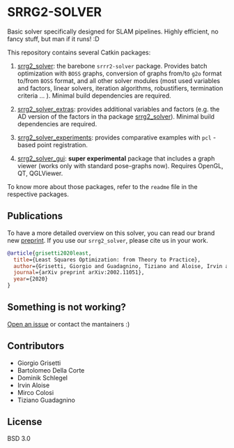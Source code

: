 # SRRG2-SOLVER
Basic solver specifically designed for SLAM pipelines. Highly efficient, no fancy stuff, but man if it runs! :D

This repository contains several Catkin packages:

  1. [srrg2_solver](srrg2_solver): the barebone `srrr2-solver` package. Provides batch optimization with `BOSS` graphs, conversion of graphs from/to `g2o` format to/from `BOSS` format, and all other solver modules (most used variables and factors, linear solvers, iteration algorithms, robustifiers, termination criteria ... ). Minimal build dependencies are required.

  2. [srrg2_solver_extras](srrg2_solver_extras): provides additional variables and factors (e.g. the AD version of the factors in tha package [srrg2_solver](srrg2_solver)). Minimal build dependencies are required.

  3. [srrg2_solver_experiments](srrg2_solver_experiments): provides comparative examples with `pcl` - based point registration.

  4. [srrg2_solver_gui](srrg2_solver_gui): **super experimental** package that includes a graph viewer (works only with standard pose-graphs now). Requires OpenGL, QT, QGLViewer.

To know more about those packages, refer to the `readme` file in the respective packages.

## Publications
To have a more detailed overview on this solver, you can read our brand new [preprint](https://arxiv.org/abs/2002.11051).
If you use our `srrg2_solver`, please cite us in your work.
```bibtex
@article{grisetti2020least,
  title={Least Squares Optimization: from Theory to Practice},
  author={Grisetti, Giorgio and Guadagnino, Tiziano and Aloise, Irvin and Colosi, Mirco and Della Corte, Bartolomeo and Schlegel, Dominik},
  journal={arXiv preprint arXiv:2002.11051},
  year={2020}
}
```

## Something is not working?
[Open an issue](https://github.com/srrg-sapienza/srrg2_solver/issues/new) or contact the mantainers :)

## Contributors
* Giorgio Grisetti
* Bartolomeo Della Corte
* Dominik Schlegel
* Irvin Aloise
* Mirco Colosi
* Tiziano Guadagnino

## License
BSD 3.0
